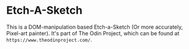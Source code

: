 # Etch-A-Sketch
This is a DOM-manipulation based Etch-a-Sketch (Or more accurately, Pixel-art painter).
It's part of The Odin Project, which can be found at `https://www.theodinproject.com/`.
